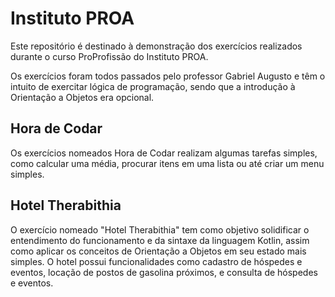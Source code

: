 # Instituto PROA

Este repositório é destinado à demonstração dos exercícios realizados durante o curso ProProfissão do Instituto PROA.

Os exercícios foram todos passados pelo professor Gabriel Augusto e têm o intuito de exercitar lógica de programação, sendo que a introdução à Orientação a Objetos era opcional.

## Hora de Codar

Os exercícios nomeados Hora de Codar realizam algumas tarefas simples, como calcular uma média, procurar itens em uma lista ou até criar um menu simples.

## Hotel Therabithia

O exercício nomeado "Hotel Therabithia" tem como objetivo solidificar o entendimento do funcionamento e da sintaxe da linguagem Kotlin, assim como aplicar os conceitos de Orientação a Objetos em seu estado mais simples. O hotel possui funcionalidades como cadastro de hóspedes e eventos, locação de postos de gasolina próximos, e consulta de hóspedes e eventos.